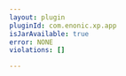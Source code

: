 ```yaml
---
layout: plugin
pluginId: com.enonic.xp.app
isJarAvailable: true
error: NONE
violations: []

---
```


